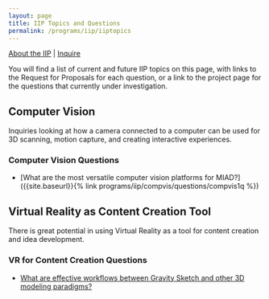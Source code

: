 ```yaml
---
layout: page
title: IIP Topics and Questions
permalink: /programs/iip/iiptopics
---
```


[About the IIP](aboutiip.md) | [Inquire](mailto:bendembroski@miad.edu)

You will find a list of current and future IIP topics on this page, with links to the Request for Proposals for each question, or a link to the project page for the questions that currently under investigation.

## Computer Vision
Inquiries looking at how a camera connected to a computer can be used for 3D scanning, motion capture, and creating interactive experiences.
### Computer Vision Questions
- [What are the most versatile computer vision platforms for MIAD?]({{site.baseurl}}{% link programs/iip/compvis/questions/compvis1q %})
<!--
- [What is the basic process of using motion capture to help with animation?]()
- [What is the basic process of using motion capture for real time environmental interactions?]()
-->

## Virtual Reality as Content Creation Tool
There is great potential in using Virtual Reality as a tool for content creation and idea development.  
### VR for Content Creation Questions
- [What are effective workflows between Gravity Sketch and other 3D modeling paradigms?](/programs/iip/VR/questions/gravity1q)
